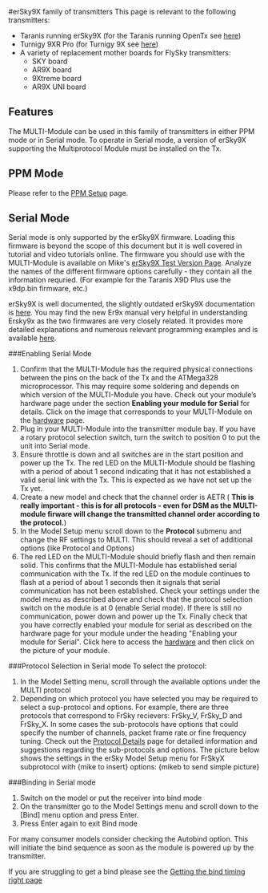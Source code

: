 #erSky9X family of transmitters
This page is relevant to the following transmitters:  
 - Taranis running erSky9X (for the Taranis running OpenTx see [here](Tx-Taranis.md))
 - Turnigy 9XR Pro (for Turnigy 9X see [here](Tx-FlyskyTH9X.md))
 - A variety of replacement mother boards for FlySky transmitters:  
    - SKY board
    - AR9X board
    - 9Xtreme board
    - AR9X UNI board


## Features
The MULTI-Module can be used in this family of transmitters in either PPM mode or in Serial mode.  To operate in Serial mode, a version of erSky9X supporting the Multiprotocol Module must be installed on the Tx. 

## PPM Mode
Please refer to the [PPM Setup](PPM_Setup.md) page. 


## Serial Mode
Serial mode is only supported by the erSky9X firmware.  Loading this firmware is beyond the scope of this document but it is well covered in tutorial and video tutorials online. The firmware you should use with the MULTI-Module is available on Mike's [erSky9X Test Version Page](http://openrcforums.com/forum/viewtopic.php?f=7&t=4676).  Analyze the names of the different firmware options carefully - they contain all the information requried. (For example for the Taranis X9D Plus use the x9dp.bin firmware, etc.)
 
erSky9X is well documented, the slightly outdated erSky9X documentation is [here](http://openrcforums.com/forum/viewtopic.php?f=5&t=6473#p90349).  You may find the new Er9x manual very helpful in understanding Ersky9x as the two firmwares are very closely related. It provides more detailed explanations and numerous relevant programming examples and is available [here](http://openrcforums.com/forum/viewtopic.php?f=5&t=6473#p90349).

###Enabling Serial Mode
1. Confirm that the MULTI-Module has the required physical connections between the pins on the back of the Tx and the ATMega328 microprocessor.  This may require some soldering and depends on which version of the MULTI-Module you have.  Check out your module’s hardware page under the section **Enabling your module for Serial** for details. Click on the image that corresponds to your MULTI-Module on the [hardware](Hardware.md) page. 
1. Plug in your MULTI-Module into the transmitter module bay.  If you have a rotary protocol selection switch, turn the switch to position 0 to put the unit into Serial mode.  
1. Ensure throttle is down and all switches are in the start position and power up the Tx.  The red LED on the MULTI-Module should be flashing with a period of about 1 second indicating that it has not established a valid serial link with the Tx.  This is expected as we have not set up the Tx yet.
1.  Create a new model and check that the channel order is AETR ( **This is really important - this is for all protocols - even for DSM as the MULTI-module firware will change the transmitted channel order according to the protocol.**)  
1. In the Model Setup menu scroll down to the **Protocol** submenu and change the RF settings to MULTI.  This should reveal a set of additional options (like Protocol and Options) 
1. The red LED on the MULTI-Module should briefly flash and then remain solid.  This confirms that the MULTI-Module has established serial communication with the Tx.  If the red LED on the module continues to flash at a period of about 1 seconds then it signals that serial communication has not been established.  Check your settings under the model menu as described above and check that the protocol selection switch on the module is at 0 (enable Serial mode).  If there is still no communication, power down and power up the Tx.  Finally check that you have correctly enabled your module for serial as described on the hardware page for your module under the heading "Enabling your module for Serial". Click here to access the [hardware](Hardware.md) and then click on the picture of your module.

###Protocol Selection in Serial mode
To select the protocol:
 1. In the Model Setting menu, scroll through the available options under the MULTI protocol   
 1. Depending on which protocol you have selected you may be required to select a sup-protocol and options.  For example, there are three protocols that correspond to FrSky recievers: FrSky_V, FrSky_D and FrSky_X.  In some cases the sub-protocols have options that could specify the number of channels, packet frame rate or fine frequency tuning. Check out the [Protocol Details](Protocol_Details.md) page for detailed information and suggestions regarding the sub-protocols and options. The picture below shows the settings in the erSky Model Setup menu for FrSkyX subprotocol with {mike to insert} options:
 {mikeb to send simple picture}

###Binding in Serial mode
1. Switch on the model or put the receiver into bind mode 
1. On the transmitter go to the Model Settings menu and scroll down to the [Bind] menu option and press Enter. 
1. Press Enter again to exit Bind mode 

For many consumer models consider checking the Autobind option.  This will initiate the bind sequence as soon as the module is powered up by the transmitter.

If you are struggling to get a bind please see the [Getting the bind timing right page](Bind_Timing.md)

